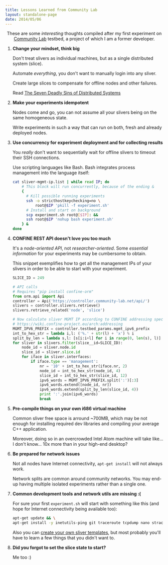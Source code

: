 ```yaml
---
title: Lessons Learned from Community Lab
layout: standalone-page
date: 2014/05/06
---
```


<p class="message" style="text-align:center">
    These are some <em>interesting</em> thoughts compiled after my first experiment on 
    <a href="http://community-lab.net/">Community Lab</a> testbed, a project of which I am a former developer.
</p>


1. **Change your mindset, think big**
    
    Don't treat slivers as individual machines, but as a single distributed system (slice).
    
    Automate *everything*, you don't want to manually login into any sliver.
    
    Create large slices to compensate for offline nodes and other failures.
    
    Read [The Seven Deadly Sins of Distributed Systems](https://www.usenix.org/events/worlds04/tech/full_papers/muir/muir.pdf)


2. **Make your experiments idempotent**

    Nodes come and go, you can not assume all your slivers being on the same homogeneous state.
    
    Write experiments in such a way that can run on both, fresh and already deployed nodes.


3. **Use concurrency for experiment deployment and for collecting results**

    You *really* don't want to sequentially wait for offline slivers to timeout their SSH connections.
    
    Use scripting languages like Bash. Bash integrates process management into the language itself:
    
    ```bash
    cat sliver-mgmt-ip.list | while read IP; do
        # This block will run concurrently, because of the ending &
        {
          # Kill possible running experiments
          ssh -o stricthostkeychecking=no \
              root@$IP 'pkill -f experiment.sh'
          # Install and start on background
          scp experiment.sh root@[$IP]: &&
          ssh root@$IP 'nohup bash experiment.sh'
        } &
    done
    ```


4. **CONFINE REST API doesn't love you too much**

    It's a *node-oriented API*, not *researcher-oriented*. Some *essential information* for your experiments may be cumbersome to obtain.
    
    This snippet exemplifies how to get all the management IPs of your slivers in order to be able to start with your experiment.
    
    ```python
    SLICE_ID = 249
    
    # API calls
    # Requires "pip install confine-orm"
    from orm.api import Api
    controller = Api('https://controller.community-lab.net/api/')
    slivers = controller.slivers.retrieve()
    slivers.retrieve_related('node', 'slice')
    
    # Now calculate sliver MGMT IP according to CONFINE addressing specs
    # https://wiki.confine-project.eu/arch:addressing
    MGMT_IPV6_PREFIX = controller.testbed_params.mgmt_ipv6_prefix
    int_to_hex_str = lambda i,l: ('%.' + str(l) + 'x') % i
    split_by_len = lambda s,l: [s[i:i+l] for i in range(0, len(s), l)]
    for sliver in slivers.filter(slice__id=SLICE_ID):
        node_id = sliver.node.id
        slice_id = sliver.slice.id
        for iface in sliver.interfaces:
            if iface.type == 'management':
                nr = '10' + int_to_hex_str(iface.nr, 2)
                node_id = int_to_hex_str(node_id, 4)
                slice_id = int_to_hex_str(slice_id, 12)
                ipv6_words = MGMT_IPV6_PREFIX.split(':')[:3]
                ipv6_words.extend([node_id, nr])
                ipv6_words.extend(split_by_len(slice_id, 4))
                print ':'.join(ipv6_words)
                break
    ```


5. **Pre-compile things on your own i686 virtual machine**

    Common sliver free space is arround ~700MB, which may be not enough for installing required dev libraries and compiling your average C++ application.
    
    Moreover, doing so in an overcrowded Intel Atom machine will take like... I don't know... 10x more than in your high-end desktop?


6. **Be prepared for network issues**

    Not all nodes have Internet connectivity, `apt-get install` will not always work.

    Network splits are common around community networks. You may end-up having multiple isolated experiments rather than a single one.


7. **Common development tools and network utils are missing :(**

    For sure your first `experiment.sh` will start with something like this (and hope for Internet connectivity being available too):
    
    ```bash
    apt-get update && \
    apt-get install -y inetutils-ping git traceroute tcpdump nano strace screen
    ```
    
    Also you can [create your own sliver templates](https://wiki.confine-project.eu/soft:debian-template), but most probably you'll have to learn a few things that you didn't want to.


8. **Did you forgot to set the slice state to start?**
    
    Me too :)
